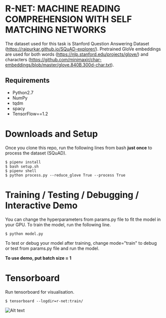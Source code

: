 # R-NET: MACHINE READING COMPREHENSION WITH SELF MATCHING NETWORKS

The dataset used for this task is Stanford Question Answering Dataset (https://rajpurkar.github.io/SQuAD-explorer/). Pretrained GloVe embeddings are used for both words (https://nlp.stanford.edu/projects/glove/) and characters (https://github.com/minimaxir/char-embeddings/blob/master/glove.840B.300d-char.txt).

## Requirements
  * Python2.7
  * NumPy
  * tqdm
  * spacy
  * TensorFlow==1.2

# Downloads and Setup
Once you clone this repo, run the following lines from bash **just once** to process the dataset (SQuAD).
```shell
$ pipenv install
$ bash setup.sh
$ pipenv shell
$ python process.py --reduce_glove True --process True
```

# Training / Testing / Debugging / Interactive Demo
You can change the hyperparameters from params.py file to fit the model in your GPU. To train the model, run the following line.
```shell
$ python model.py
```
To test or debug your model after training, change mode="train" to debug or test from params.py file and run the model.

**To use demo, put batch size = 1**

# Tensorboard
Run tensorboard for visualisation.
```shell
$ tensorboard --logdir=r-net:train/
```
![Alt text](/../dev/screenshots/graph.png?raw=true "Tensorboard Graph")
